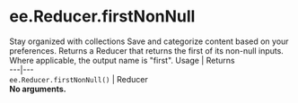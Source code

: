  
#  ee.Reducer.firstNonNull
Stay organized with collections  Save and categorize content based on your preferences. 
Returns a Reducer that returns the first of its non-null inputs. Where applicable, the output name is "first". Usage | Returns  
---|---  
`ee.Reducer.firstNonNull()` | Reducer  
**No arguments.**
